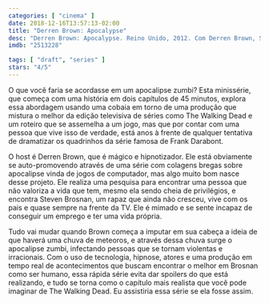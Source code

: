 ```yaml
---
categories: [ "cinema" ]
date: 2018-12-16T13:57:13-02:00
title: "Derren Brown: Apocalypse"
desc: "Derren Brown: Apocalypse. Reino Unido, 2012. Com Derren Brown, Steven Brosnan, Gilbert Martin."
imdb: "2513228"

tags: [ "draft", "series" ]
stars: "4/5"
---
```

O que você faria se acordasse em um apocalipse zumbi? Esta minissérie, que começa com uma história em dois capítulos de 45 minutos, explora essa abordagem usando uma cobaia em torno de uma produção que mistura o melhor da edição televisiva de séries como The Walking Dead e um roteiro que se assemelha a um jogo, mas que por contar com uma pessoa que vive isso de verdade, está anos à frente de qualquer tentativa de dramatizar os quadrinhos da série famosa de Frank Darabont.

O host é Derren Brown, que é mágico e hipnotizador. Ele está obviamente se auto-promovendo através de uma série com colagens bregas sobre apocalipse vinda de jogos de computador, mas algo muito bom nasce desse projeto. Ele realiza uma pesquisa para encontrar uma pessoa que não valoriza a vida que tem, mesmo ela sendo cheia de privilégios, e encontra Steven Brosnan, um rapaz que ainda não cresceu, vive com os pais e quase sempre na frente da TV. Ele é mimado e se sente incapaz de conseguir um emprego e ter uma vida própria.

Tudo vai mudar quando Brown começa a imputar em sua cabeça a ideia de que haverá uma chuva de meteoros, e através dessa chuva surge o apocalipse zumbi, infectando pessoas que se tornam violentas e irracionais. Com o uso de tecnologia, hipnose, atores e uma produção em tempo real de acontecimentos que buscam encontrar o melhor em Brosnan como ser humano, essa rápida série evita dar spoilers do que está realizando, e tudo se torna como o capítulo mais realista que você pode imaginar de The Walking Dead. Eu assistiria essa série se ela fosse assim.
